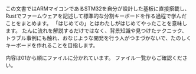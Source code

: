 この文書ではARMマイコンであるSTM32を自分が設計した基板に直接搭載し、Rustでファームウェアを記述して標準的な分割キーボードを作る過程で学んだことをまとめます。 「はじめての」とはわたしがはじめてやったことを意味します。 たんに流れを解説するだけではなく、背景知識や見つけたテクニック、トラブル事例にも触れ、おなじような開発を行う人がつまづかないで、たのしくキーボードを作れることを目指します。

内容は01から順にファイルに分かれています。
ファイル一覧からご確認ください。
